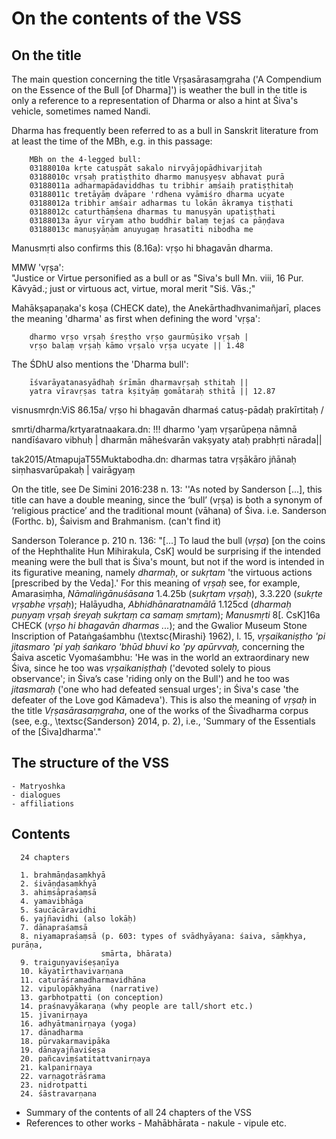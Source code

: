 On the contents of the VSS
==========================

<!-- Back to Introduction.md -->

On the title 
------------ 
    
The main question concerning the title Vṛṣasārasaṃgraha ('A
Compendium on the Essence of the Bull [of Dharma]') is
weather the bull in the title is only a reference to a
representation of Dharma or also a hint at Śiva's vehicle,
sometimes named Nandi.

Dharma has frequently been referred to as a bull in Sanskrit
literature from at least the time of the MBh, e.g. in this
passage:

        MBh on the 4-legged bull:
        03188010a kṛte catuṣpāt sakalo nirvyājopādhivarjitaḥ
        03188010c vṛṣaḥ pratiṣṭhito dharmo manuṣyeṣv abhavat purā
        03188011a adharmapādaviddhas tu tribhir aṃśaiḥ pratiṣṭhitaḥ
        03188011c tretāyāṃ dvāpare 'rdhena vyāmiśro dharma ucyate
        03188012a tribhir aṃśair adharmas tu lokān ākramya tiṣṭhati
        03188012c caturthāṃśena dharmas tu manuṣyān upatiṣṭhati
        03188013a āyur vīryam atho buddhir balaṃ tejaś ca pāṇḍava
        03188013c manuṣyāṇām anuyugaṃ hrasatīti nibodha me

Manusmṛti also confirms this (8.16a): vṛṣo hi bhagavān dharma. 

MMW 'vṛṣa':  
"Justice or Virtue personified as a bull or as "Siva's bull Mn. viii, 16 Pur. Kāvyād.;
just or virtuous act, virtue, moral merit "Siś. Vās.;"

Mahākṣapaṇaka's koṣa (CHECK date), the
Anekārthadhvanimañjarī, places the meaning 'dharma' as 
first when defining the word 'vṛṣa':

        dharmo vṛṣo vṛṣaḥ śreṣṭho vṛṣo gaurmūṣiko vṛṣaḥ |
        vṛṣo balaṃ vṛṣaḥ kāmo vṛṣalo vṛṣa ucyate || 1.48
        
The ŚDhU also mentions the 'Dharma bull':

        īśvarāyatanasyādhaḥ śrīmān dharmavṛṣaḥ sthitaḥ ||
        yatra vīravṛṣas tatra kṣityāṃ gomātaraḥ sthitā || 12.87

visnusmrḍn:ViS 86.15a/ vṛṣo hi bhagavān dharmaś catuṣ-pādaḥ prakīrtitaḥ /

smrti/dharma/krtyaratnaakara.dn: !!!
dharmo 'yaṃ vṛṣarūpeṇa nāmnā nandīśavaro vibhuḥ |
dharmān māheśvarān vakṣyaty ataḥ prabhṛti nārada||

tak2015/AtmapujaT55Muktabodha.dn:
dharmas tatra vṛṣākāro jñānaḥ siṃhasvarūpakaḥ | vairāgyaṃ 

On the title, see De Simini 2016:238 n. 13: ''As noted by
Sanderson [...], this title can have a double meaning, since
the ‘bull’ (vṛṣa) is both a synonym of ‘religious practice’
and the traditional mount (vāhana) of Śiva.
        i.e. Sanderson (Forthc. b), Śaivism and Brahmanism.
        (can't find it)

Sanderson Tolerance p. 210 n. 136: "[...] To laud the bull (*vṛṣa*) [on the
coins of the Hephthalite Hun Mihirakula, CsK] would be surprising if the intended
meaning were the bull that is Śiva's mount, but not if the word is intended in
its figurative meaning, namely *dharmaḥ*, or *sukṛtam* 'the virtuous actions
[prescribed by the Veda].' For this meaning of *vṛṣaḥ* see, for example,
Amarasiṃha, *Nāmaliṅgānuśāsana* 1.4.25b (*sukṛtam vṛṣaḥ*), 3.3.220 (*sukṛte
vṛṣabhe vṛṣaḥ*); Halāyudha, *Abhidhānaratnamālā* 1.125cd (*dharmaḥ puṇyaṃ vṛṣaḥ
śreyaḥ sukṛtaṃ ca samaṃ smṛtam*); *Manusmṛti* 8[. CsK]16a CHECK (*vṛṣo hi bhagavān
dharmas ...*); and the Gwalior Museum Stone Inscription of Pataṅgaśambhu
(\textsc{Mirashi} 1962), l. 15, *vṛṣaikaniṣṭho 'pi jitasmaro 'pi yaḥ śaṅkaro
'bhūd bhuvi ko 'py apūrvvaḥ,* concerning the Śaiva ascetic Vyomaśambhu: 'He was
in the world an extraordinary new Śiva, since he too was *vṛṣaikaniṣṭhaḥ*
('devoted solely to pious observance'; in Śiva’s case 'riding only on the
Bull') and he too was *jitasmaraḥ* ('one who had defeated sensual urges'; in
Śiva's case 'the defeater of the Love god Kāmadeva').  This is also the meaning
of *vṛṣaḥ* in the title *Vṛṣasārasaṃgraha*, one of the works of the Śivadharma
corpus (see, e.g., \textsc{Sanderson} 2014, p. 2), i.e., 'Summary of the
Essentials of the [Śiva]dharma'."
    
The structure of the VSS
------------------------
    - Matryoshka 
    - dialogues
    - affiliations
    
Contents 
--------

      24 chapters

      1. brahmāṇḍasaṃkhyā 
      2. śivāṇḍasaṃkhyā 
      3. ahiṃsāpraśaṃsā 
      4. yamavibhāga
      5. śaucācāravidhi
      6. yajñavidhi (also lokāḥ)
      7. dānapraśaṃsā 
      8. niyamapraśaṃsā (p. 603: types of svādhyāyana: śaiva, sāṃkhya, purāṇa,
                        smārta, bhārata)
      9. traiguṇyaviśeṣaṇīya
      10. kāyatīrthavivarṇana
      11. caturāśramadharmavidhāna 
      12. vipulopākhyāna  (narrative)
      13. garbhotpatti (on conception)
      14. praśnavyākaraṇa (why people are tall/short etc.)
      15. jīvanirṇaya 
      16. adhyātmanirṇaya (yoga) 
      17. dānadharma
      18. pūrvakarmavipāka
      19. dānayajñaviśeṣa
      20. pañcaviṃśatitattvanirṇaya
      21. kalpanirṇaya
      22. varṇagotrāśrama
      23. nidrotpatti
      24. śāstravarṇana

- Summary of the contents of all 24 chapters of the VSS
- References to other works
         - Mahābhārata
         - nakule
         - vipule
         etc.  
